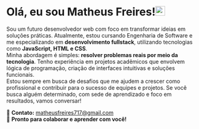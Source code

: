 # Olá, eu sou Matheus Freires!<img src="https://media.giphy.com/media/hvRJCLFzcasrR4ia7z/giphy.gif" width="25px">

Sou um futuro desenvolvedor web com foco em transformar ideias em soluções práticas. Atualmente, estou cursando Engenharia de Software e me especializando em **desenvolvimento fullstack**, utilizando tecnologias como **JavaScript, HTML e CSS**.  
Minha abordagem é simples: **resolver problemas reais por meio da tecnologia**. Tenho experiência em projetos acadêmicos que envolvem lógica de programação, criação de interfaces intuitivas e soluções funcionais.  
Estou sempre em busca de desafios que me ajudem a crescer como profissional e contribuir para o sucesso de equipes e projetos. Se você busca alguém determinado, com sede de aprendizado e foco em resultados, vamos conversar!  

📧 **Contato:** matheusfreires717@gmail.com  
🚀 **Pronto para colaborar e aprender com você!**  
